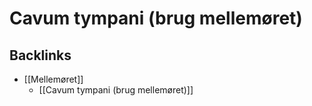 # Cavum tympani (brug mellemøret)

## Backlinks
* [[Mellemøret]]
	* [[Cavum tympani (brug mellemøret)]]

<!-- {BearID:69281857-A2E2-4C09-B8C8-1299F415F40B-6575-00000425FBB2598F} -->
